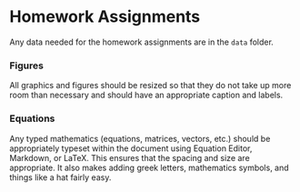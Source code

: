 Homework Assignments
=========

Any data needed for the homework assignments are in the `data` folder.

<!--- Due Dates
-------

See main page for calendar and due dates.

Assignment #01: September 22/23, 2015
- Assignment #02: September 29/30, 2015
- Assignment #03: October 06/07, 2015
- Assignment #04: October 13/14, 2015
- Assignment #05: October 22/26, 2015
- Assignment #06: October 29/November 02, 2015
- Assignment #07: November 10/11, 2015
- Assignment #08: November 19/23, 2015
- Assignment #09: December 01/November 30, 2015
- Assignment #10: December 08/07, 2015
- Assignment #11: December 15/14, 2015-->



### Figures

All graphics and figures should be resized so that they do not take up more room than necessary and should have an appropriate caption and labels.


### Equations

Any typed mathematics (equations, matrices, vectors, etc.) should be appropriately typeset within the document using Equation Editor, Markdown, or LaTeX. This ensures that the spacing and size are appropriate. It also makes adding greek letters, mathematics symbols, and things like a hat fairly easy. 




